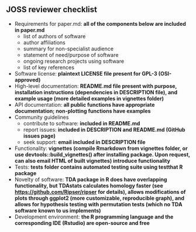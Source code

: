 ## JOSS reviewer checklist

* Requirements for paper.md: **all of the components below are included in paper.md**
	- list of authors of software
	- author affiliations
	- summary for non-specialist audience
	- statement of need/purpose of software
	- ongoing research projects using software
	- list of key references
* Software license: **plaintext LICENSE file present for GPL-3 (OSI-approved)**
* High-level documentation: **README.md file present with purpose, installation instructions (dependencies in DESCRIPTION file), and example usage (more detailed examples in vignettes folder)**
* API documentation: **all public functions have appropriate documentation; non-plotting functions have examples**
* Community guidelines
	- contribute to software: **included in README.md**
	- report issues: **included in DESCRIPTION and README.md (GitHub issues page)**
	- seek support: **email included in DESCRIPTION file**
* Functionality: **vignettes (compile Rmarkdown from vignettes folder, or use devtools::build_vignettes() after installing package. Upon request, can also email HTML of built vignettes) introduce functionality**
* Tests: **tests folder contains automated testing suite using testthat R package**
* Novelty of software: **TDA package in R does have overlapping functionality, but TDAstats calculates homology faster (see https://github.com/Ripser/ripser for details), allows modifications of plots through ggplot2 (more customizable, reproducible graph), and allows for hypothesis testing with permutation tests (which no TDA software known to us implements)**
* Development environment: **the R programming language and the corresponding IDE (Rstudio) are open-source and free**
